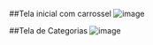 ##Tela inicial com carrossel
![image](https://github.com/MvFranca/cinedisc/assets/111403597/b6dd7bad-7ce3-46ea-b528-f239134ca684)

##Tela de Categorias
![image](https://github.com/MvFranca/cinedisc/assets/111403597/db4f1b06-8dd0-4b4b-8eac-c9b5f4d0cf23)

